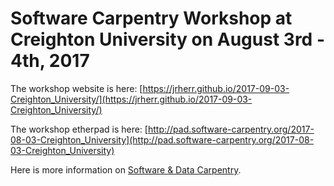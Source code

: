 # Software Carpentry Workshop at Creighton University on August 3rd - 4th, 2017

The workshop website is here: [https://jrherr.github.io/2017-09-03-Creighton_University/](https://jrherr.github.io/2017-09-03-Creighton_University/)

The workshop etherpad is here: [http://pad.software-carpentry.org/2017-08-03-Creighton_University](http://pad.software-carpentry.org/2017-08-03-Creighton_University)

Here is more information on [Software & Data Carpentry]().